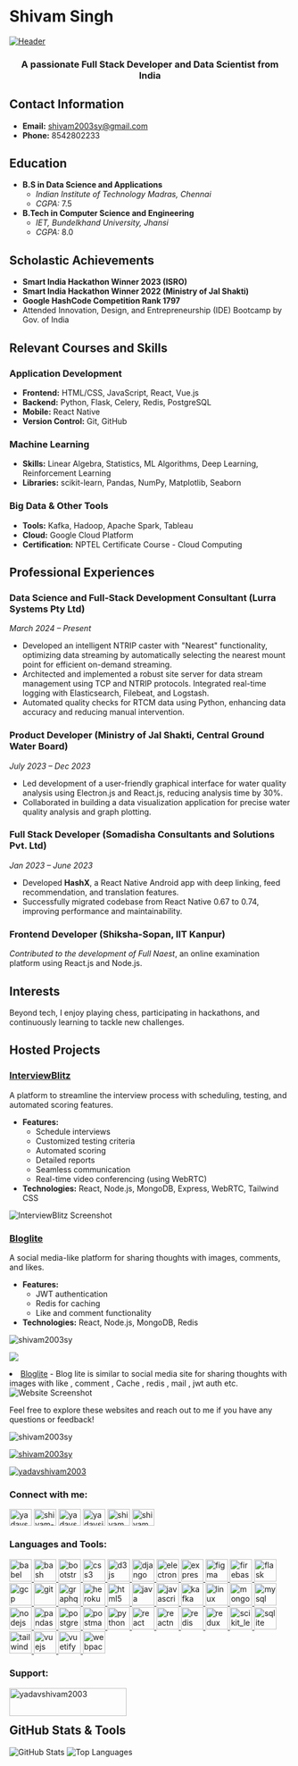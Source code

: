 # Shivam Singh
[![Header](./header.png)](https://www.linkedin.com/in/shivam-singh-4946b2196/)
<h3 align="center">A passionate Full Stack Developer and Data Scientist from India</h3>

## Contact Information
- **Email:** shivam2003sy@gmail.com
- **Phone:** 8542802233

## Education
- **B.S in Data Science and Applications**  
  - *Indian Institute of Technology Madras, Chennai*  
  - *CGPA:* 7.5  
- **B.Tech in Computer Science and Engineering**  
  - *IET, Bundelkhand University, Jhansi*  
  - *CGPA:* 8.0  

## Scholastic Achievements
- **Smart India Hackathon Winner 2023 (ISRO)**
- **Smart India Hackathon Winner 2022 (Ministry of Jal Shakti)**
- **Google HashCode Competition Rank 1797**
- Attended Innovation, Design, and Entrepreneurship (IDE) Bootcamp by Gov. of India

## Relevant Courses and Skills
### Application Development
- **Frontend:** HTML/CSS, JavaScript, React, Vue.js  
- **Backend:** Python, Flask, Celery, Redis, PostgreSQL  
- **Mobile:** React Native  
- **Version Control:** Git, GitHub  

### Machine Learning
- **Skills:** Linear Algebra, Statistics, ML Algorithms, Deep Learning, Reinforcement Learning  
- **Libraries:** scikit-learn, Pandas, NumPy, Matplotlib, Seaborn  

### Big Data & Other Tools
- **Tools:** Kafka, Hadoop, Apache Spark, Tableau  
- **Cloud:** Google Cloud Platform  
- **Certification:** NPTEL Certificate Course - Cloud Computing  

## Professional Experiences
### Data Science and Full-Stack Development Consultant (Lurra Systems Pty Ltd)  
*March 2024 – Present*  
- Developed an intelligent NTRIP caster with "Nearest" functionality, optimizing data streaming by automatically selecting the nearest mount point for efficient on-demand streaming.  
- Architected and implemented a robust site server for data stream management using TCP and NTRIP protocols. Integrated real-time logging with Elasticsearch, Filebeat, and Logstash.  
- Automated quality checks for RTCM data using Python, enhancing data accuracy and reducing manual intervention.

### Product Developer (Ministry of Jal Shakti, Central Ground Water Board)  
*July 2023 – Dec 2023*  
- Led development of a user-friendly graphical interface for water quality analysis using Electron.js and React.js, reducing analysis time by 30%.  
- Collaborated in building a data visualization application for precise water quality analysis and graph plotting.

### Full Stack Developer (Somadisha Consultants and Solutions Pvt. Ltd)  
*Jan 2023 – June 2023*  
- Developed **HashX**, a React Native Android app with deep linking, feed recommendation, and translation features.  
- Successfully migrated codebase from React Native 0.67 to 0.74, improving performance and maintainability.

### Frontend Developer (Shiksha-Sopan, IIT Kanpur)  
*Contributed to the development of Full Naest*, an online examination platform using React.js and Node.js.

## Interests
Beyond tech, I enjoy playing chess, participating in hackathons, and continuously learning to tackle new challenges.

## Hosted Projects
### [InterviewBlitz](https://interview-blitz.vercel.app/)  
A platform to streamline the interview process with scheduling, testing, and automated scoring features.

- **Features:**  
  - Schedule interviews  
  - Customized testing criteria  
  - Automated scoring  
  - Detailed reports  
  - Seamless communication  
  - Real-time video conferencing (using WebRTC)  
- **Technologies:** React, Node.js, MongoDB, Express, WebRTC, Tailwind CSS  

![InterviewBlitz Screenshot](interviews.png)

### [Bloglite](https://vloglite.vercel.app/)  
A social media-like platform for sharing thoughts with images, comments, and likes.

- **Features:**  
  - JWT authentication  
  - Redis for caching  
  - Like and comment functionality  
- **Technologies:** React, Node.js, MongoDB, Redis



<p align="left"> <img src="https://komarev.com/ghpvc/?username=shivam2003sy&label=Profile%20views&color=0e75b6&style=flat" alt="shivam2003sy" /> </p>

<p align="left"> <a href="https://github.com/ryo-ma/github-profile-trophy"><img src="https://github-profile-trophy.vercel.app/?username=shivam2003



1. [Bloglite](https://vloglite.vercel.app/) - Blog lite is similar to social media site for sharing thoughts with images  with like , comment ,   Cache  , redis   ,  mail  ,  jwt auth etc.
   ![ Website Screenshot](vlogsingh.png)
<!-- 
2. [Online Store](https://example.com/store) - An e-commerce website selling handmade crafts.
   ![Online Store Screenshot](screenshots/store.png) -->

Feel free to explore these websites and reach out to me if you have any questions or feedback!



<p align="left"> <img src="https://komarev.com/ghpvc/?username=shivam2003sy&label=Profile%20views&color=0e75b6&style=flat" alt="shivam2003sy" /> </p>

<p align="left"> <a href="https://github.com/ryo-ma/github-profile-trophy"><img src="https://github-profile-trophy.vercel.app/?username=shivam2003sy" alt="shivam2003sy" /></a> </p>

<p align="left"> <a href="https://twitter.com/yadavshivam2003" target="blank"><img src="https://img.shields.io/twitter/follow/yadavshivam2003?logo=twitter&style=for-the-badge" alt="yadavshivam2003" /></a> </p>

<h3 align="left">Connect with me:</h3>
<p align="left">
<a href="https://twitter.com/yadavshivam2003" target="blank"><img align="center" src="https://raw.githubusercontent.com/rahuldkjain/github-profile-readme-generator/master/src/images/icons/Social/twitter.svg" alt="yadavshivam2003" height="30" width="40" /></a>
<a href="https://linkedin.com/in/shivam-singh-4946b2196" target="blank"><img align="center" src="https://raw.githubusercontent.com/rahuldkjain/github-profile-readme-generator/master/src/images/icons/Social/linked-in-alt.svg" alt="shivam-singh-4946b2196" height="30" width="40" /></a>
<a href="https://kaggle.com/yadavshivamz" target="blank"><img align="center" src="https://raw.githubusercontent.com/rahuldkjain/github-profile-readme-generator/master/src/images/icons/Social/kaggle.svg" alt="yadavshivamz" height="30" width="40" /></a>
<a href="https://instagram.com/yadavsinghshivam" target="blank"><img align="center" src="https://raw.githubusercontent.com/rahuldkjain/github-profile-readme-generator/master/src/images/icons/Social/instagram.svg" alt="yadavsinghshivam" height="30" width="40" /></a>
<a href="https://www.hackerrank.com/shivam2003sy" target="blank"><img align="center" src="https://raw.githubusercontent.com/rahuldkjain/github-profile-readme-generator/master/src/images/icons/Social/hackerrank.svg" alt="shivam2003sy" height="30" width="40" /></a>
<a href="https://www.leetcode.com/shivam2003sy" target="blank"><img align="center" src="https://raw.githubusercontent.com/rahuldkjain/github-profile-readme-generator/master/src/images/icons/Social/leet-code.svg" alt="shivam2003sy" height="30" width="40" /></a>
</p>
<h3 align="left">Languages and Tools:</h3>
<p align="left"> <a href="https://babeljs.io/" target="_blank" rel="noreferrer"> <img src="https://www.vectorlogo.zone/logos/babeljs/babeljs-icon.svg" alt="babel" width="40" height="40"/> </a> <a href="https://www.gnu.org/software/bash/" target="_blank" rel="noreferrer"> <img src="https://www.vectorlogo.zone/logos/gnu_bash/gnu_bash-icon.svg" alt="bash" width="40" height="40"/> </a> <a href="https://getbootstrap.com" target="_blank" rel="noreferrer"> <img src="https://raw.githubusercontent.com/devicons/devicon/master/icons/bootstrap/bootstrap-plain-wordmark.svg" alt="bootstrap" width="40" height="40"/> </a> <a href="https://www.w3schools.com/css/" target="_blank" rel="noreferrer"> <img src="https://raw.githubusercontent.com/devicons/devicon/master/icons/css3/css3-original-wordmark.svg" alt="css3" width="40" height="40"/> </a> <a href="https://d3js.org/" target="_blank" rel="noreferrer"> <img src="https://raw.githubusercontent.com/devicons/devicon/master/icons/d3js/d3js-original.svg" alt="d3js" width="40" height="40"/> </a> <a href="https://www.djangoproject.com/" target="_blank" rel="noreferrer"> <img src="https://cdn.worldvectorlogo.com/logos/django.svg" alt="django" width="40" height="40"/> </a> <a href="https://www.electronjs.org" target="_blank" rel="noreferrer"> <img src="https://raw.githubusercontent.com/devicons/devicon/master/icons/electron/electron-original.svg" alt="electron" width="40" height="40"/> </a> <a href="https://expressjs.com" target="_blank" rel="noreferrer"> <img src="https://raw.githubusercontent.com/devicons/devicon/master/icons/express/express-original-wordmark.svg" alt="express" width="40" height="40"/> </a> <a href="https://www.figma.com/" target="_blank" rel="noreferrer"> <img src="https://www.vectorlogo.zone/logos/figma/figma-icon.svg" alt="figma" width="40" height="40"/> </a> <a href="https://firebase.google.com/" target="_blank" rel="noreferrer"> <img src="https://www.vectorlogo.zone/logos/firebase/firebase-icon.svg" alt="firebase" width="40" height="40"/> </a> <a href="https://flask.palletsprojects.com/" target="_blank" rel="noreferrer"> <img src="https://www.vectorlogo.zone/logos/pocoo_flask/pocoo_flask-icon.svg" alt="flask" width="40" height="40"/> </a> <a href="https://cloud.google.com" target="_blank" rel="noreferrer"> <img src="https://www.vectorlogo.zone/logos/google_cloud/google_cloud-icon.svg" alt="gcp" width="40" height="40"/> </a> <a href="https://git-scm.com/" target="_blank" rel="noreferrer"> <img src="https://www.vectorlogo.zone/logos/git-scm/git-scm-icon.svg" alt="git" width="40" height="40"/> </a> <a href="https://graphql.org" target="_blank" rel="noreferrer"> <img src="https://www.vectorlogo.zone/logos/graphql/graphql-icon.svg" alt="graphql" width="40" height="40"/> </a> <a href="https://heroku.com" target="_blank" rel="noreferrer"> <img src="https://www.vectorlogo.zone/logos/heroku/heroku-icon.svg" alt="heroku" width="40" height="40"/> </a> <a href="https://www.w3.org/html/" target="_blank" rel="noreferrer"> <img src="https://raw.githubusercontent.com/devicons/devicon/master/icons/html5/html5-original-wordmark.svg" alt="html5" width="40" height="40"/> </a> <a href="https://www.java.com" target="_blank" rel="noreferrer"> <img src="https://raw.githubusercontent.com/devicons/devicon/master/icons/java/java-original.svg" alt="java" width="40" height="40"/> </a> <a href="https://developer.mozilla.org/en-US/docs/Web/JavaScript" target="_blank" rel="noreferrer"> <img src="https://raw.githubusercontent.com/devicons/devicon/master/icons/javascript/javascript-original.svg" alt="javascript" width="40" height="40"/> </a> <a href="https://kafka.apache.org/" target="_blank" rel="noreferrer"> <img src="https://www.vectorlogo.zone/logos/apache_kafka/apache_kafka-icon.svg" alt="kafka" width="40" height="40"/> </a> <a href="https://www.linux.org/" target="_blank" rel="noreferrer"> <img src="https://raw.githubusercontent.com/devicons/devicon/master/icons/linux/linux-original.svg" alt="linux" width="40" height="40"/> </a> <a href="https://www.mongodb.com/" target="_blank" rel="noreferrer"> <img src="https://raw.githubusercontent.com/devicons/devicon/master/icons/mongodb/mongodb-original-wordmark.svg" alt="mongodb" width="40" height="40"/> </a> <a href="https://www.mysql.com/" target="_blank" rel="noreferrer"> <img src="https://raw.githubusercontent.com/devicons/devicon/master/icons/mysql/mysql-original-wordmark.svg" alt="mysql" width="40" height="40"/> </a> <a href="https://nodejs.org" target="_blank" rel="noreferrer"> <img src="https://raw.githubusercontent.com/devicons/devicon/master/icons/nodejs/nodejs-original-wordmark.svg" alt="nodejs" width="40" height="40"/> </a> <a href="https://pandas.pydata.org/" target="_blank" rel="noreferrer"> <img src="https://raw.githubusercontent.com/devicons/devicon/2ae2a900d2f041da66e950e4d48052658d850630/icons/pandas/pandas-original.svg" alt="pandas" width="40" height="40"/> </a> <a href="https://www.postgresql.org" target="_blank" rel="noreferrer"> <img src="https://raw.githubusercontent.com/devicons/devicon/master/icons/postgresql/postgresql-original-wordmark.svg" alt="postgresql" width="40" height="40"/> </a> <a href="https://postman.com" target="_blank" rel="noreferrer"> <img src="https://www.vectorlogo.zone/logos/getpostman/getpostman-icon.svg" alt="postman" width="40" height="40"/> </a> <a href="https://www.python.org" target="_blank" rel="noreferrer"> <img src="https://raw.githubusercontent.com/devicons/devicon/master/icons/python/python-original.svg" alt="python" width="40" height="40"/> </a> <a href="https://reactjs.org/" target="_blank" rel="noreferrer"> <img src="https://raw.githubusercontent.com/devicons/devicon/master/icons/react/react-original-wordmark.svg" alt="react" width="40" height="40"/> </a> <a href="https://reactnative.dev/" target="_blank" rel="noreferrer"> <img src="https://reactnative.dev/img/header_logo.svg" alt="reactnative" width="40" height="40"/> </a> <a href="https://redis.io" target="_blank" rel="noreferrer"> <img src="https://raw.githubusercontent.com/devicons/devicon/master/icons/redis/redis-original-wordmark.svg" alt="redis" width="40" height="40"/> </a> <a href="https://redux.js.org" target="_blank" rel="noreferrer"> <img src="https://raw.githubusercontent.com/devicons/devicon/master/icons/redux/redux-original.svg" alt="redux" width="40" height="40"/> </a> <a href="https://scikit-learn.org/" target="_blank" rel="noreferrer"> <img src="https://upload.wikimedia.org/wikipedia/commons/0/05/Scikit_learn_logo_small.svg" alt="scikit_learn" width="40" height="40"/> </a> <a href="https://www.sqlite.org/" target="_blank" rel="noreferrer"> <img src="https://www.vectorlogo.zone/logos/sqlite/sqlite-icon.svg" alt="sqlite" width="40" height="40"/> </a> <a href="https://tailwindcss.com/" target="_blank" rel="noreferrer"> <img src="https://www.vectorlogo.zone/logos/tailwindcss/tailwindcss-icon.svg" alt="tailwind" width="40" height="40"/> </a> <a href="https://vuejs.org/" target="_blank" rel="noreferrer"> <img src="https://raw.githubusercontent.com/devicons/devicon/master/icons/vuejs/vuejs-original-wordmark.svg" alt="vuejs" width="40" height="40"/> </a> <a href="https://vuetifyjs.com/en/" target="_blank" rel="noreferrer"> <img src="https://bestofjs.org/logos/vuetify.svg" alt="vuetify" width="40" height="40"/> </a> <a href="https://webpack.js.org" target="_blank" rel="noreferrer"> <img src="https://raw.githubusercontent.com/devicons/devicon/d00d0969292a6569d45b06d3f350f463a0107b0d/icons/webpack/webpack-original-wordmark.svg" alt="webpack" width="40" height="40"/> </a> </p>

<h3 align="left">Support:</h3>
<p><a href="https://www.buymeacoffee.com/yadavshivam2003"> <img align="left" src="https://cdn.buymeacoffee.com/buttons/v2/default-yellow.png" height="50" width="210" alt="yadavshivam2003" /></a></p><br><br>



## GitHub Stats & Tools
![GitHub Stats](https://github-readme-stats.vercel.app/api?username=shivam2003sy&show_icons=true&theme=tokyonight)
![Top Languages](https://github-readme-stats.vercel.app/api/top-langs/?username=Shivam2003sy&theme=tokyonight)

